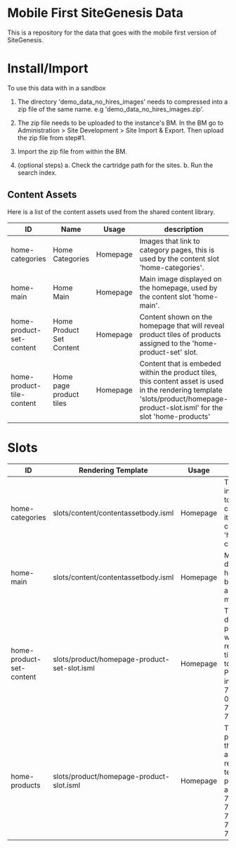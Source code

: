# Mobile First SiteGenesis Data

This is a repository for the data that goes with the mobile first version of SiteGenesis.


# Install/Import
To use this data with in a sandbox

1. The directory 'demo\_data\_no\_hires\_images' needs to compressed into a zip file of the same name.
		e.g 'demo\_data\_no\_hires\_images.zip'.


2. The zip file needs to be uploaded to the instance's BM.  In the BM go to Administration >  Site Development >  Site Import & Export.  Then upload the zip file from step#1.

3. Import the zip file from within the BM.

4. (optional steps)
	a. Check the cartridge path for the sites.
	b. Run the search index.


## Content Assets
Here is a list of the content assets used from the shared content library.


| ID                      | Name | Usage             |description|
|-------------------------|------|-------------------|-----------|
|home-categories          |Home Categories| Homepage |Images that link to category pages, this is used by the content slot 'home-categories'.|
|home-main                |Home Main| Homepage |Main image displayed on the homepage, used by the content slot 'home-main'.|
|home-product-set-content |Home Product Set Content | Homepage |Content shown on the homepage that will reveal product tiles of products assigned to the 'home-product-set' slot.|
|home-product-tile-content|Home page product tiles|Homepage| Content that is embeded within the product tiles, this content asset is used in the rendering template 'slots/product/homepage-product-slot.isml' for the slot 'home-products'|



# Slots
| ID                      | Rendering Template | Usage             |description|
|-------------------------|------|-------------------|-----------|
|home-categories          |slots/content/contentassetbody.isml| Homepage |This slot renders images that link to other category pages it uses the content asset 'home-categories'.|
|home-main                |slots/content/contentassetbody.isml| Homepage |Main image displayed on the homepage, used by the content asset 'home-main'.|
|home-product-set-content |slots/product/homepage-product-set-slot.isml| Homepage |This slot desiplays a product set and when clicked reveals product tiles belonging to the set.  Products used include 740357377041, 013742335422, 701642819431, 701644059262|
|home-products|slots/product/homepage-product-slot.isml|Homepage| This slot shows product tiles on the homepage, and uses the rendering template products used are 701644179922, 701644329402, 701644391751, 701642991014, 750518699578|

